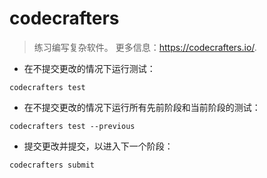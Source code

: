 # codecrafters

> 练习编写复杂软件。
> 更多信息：<https://codecrafters.io/>.

- 在不提交更改的情况下运行测试：

`codecrafters test`

- 在不提交更改的情况下运行所有先前阶段和当前阶段的测试：

`codecrafters test --previous`

- 提交更改并提交，以进入下一个阶段：

`codecrafters submit`